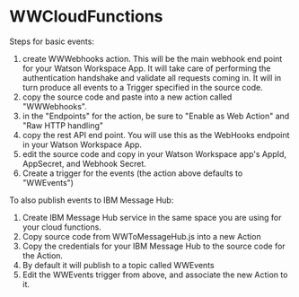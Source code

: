 # WWCloudFunctions

Steps for basic events:
1. create WWWebhooks action. This will be the main webhook end point for your Watson Workspace App. It will take care of performing the authentication handshake and validate all requests coming in. It will in turn produce all events to a Trigger specified in the source code.
  1. copy the source code and paste into a new action called "WWWebhooks".
  2. in the "Endpoints" for the action, be sure to "Enable as Web Action" and "Raw HTTP handling"
  3. copy the rest API end point. You will use this as the WebHooks endpoint in your Watson Workspace App.
  4. edit the source code and copy in your Watson Workspace app's AppId, AppSecret, and Webhook Secret.
1. Create a trigger for the events (the action above defaults to "WWEvents")

To also publish events to IBM Message Hub:
1. Create IBM Message Hub service in the same space you are using for your cloud functions.
1. Copy source code from WWToMessageHub.js into a new Action
1. Copy the credentials for your IBM Message Hub to the source code for the Action.
2. By default it will publish to a topic called WWEvents
1. Edit the WWEvents trigger from above, and associate the new Action to it.
